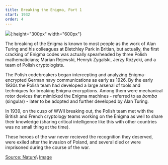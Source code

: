 ```yaml
---
title: Breaking the Enigma, Part 1
start: 1932
order: 4
---
```


![](https://media.nature.com/w1024/magazine-assets/d41586-018-06149-y/d41586-018-06149-y_16085366.jpg){:height="300px" width="600px"}

The breaking of the Enigma is known to most people as the work of Alan Turing and his colleagues at Bletchley Park in Britian, but actually, the first cracking of Enigma codes was actually spearheaded by three Polish mathematicians; Marian Rejewski, Henryk Zygalski, Jerzy Różycki, and a team of Polish cryptologists.

The Polish codebreakers began intercepting and analyzing Enigma-encrypted German navy communications as early as 1926. By the early 1930s the Polish team had developed a large arsenal of tools and techniques for breaking Enigma encryptions. Among them were mechanical rotor devices that mimicked the Enigma machines - referred to as _bomba_ (singular) - later to be adopted and further developed by Alan Turing.

In 1939, on the cusp of WWII breaking out, the Polish team met with the British and French cryptology teams working on the Enigma as well to share their knowledge (sharing critical intelligence like this with other countries was no small thing at the time).

These heroes of the war never recieved the recognition they deserved, were exiled after the invasion of Poland, and several died or were imprisoned during the course of the war.

[Source: Nature](https://www.nature.com/articles/d41586-018-06149-y)\\
[Image](https://media.nature.com/w1024/magazine-assets/d41586-018-06149-y/d41586-018-06149-y_16085366.jpg)
